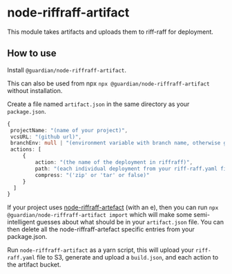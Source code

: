 # node-riffraff-artifact

This module takes artifacts and uploads them to riff-raff for deployment.

## How to use

Install `@guardian/node-riffraff-artifact`.

This can also be used from npx `npx @guardian/node-riffraff-artifact` without installation.

Create a file named `artifact.json` in the same directory as your `package.json`.

```ts
{
 projectName: "(name of your project)",
 vcsURL: "(github url)",
 branchEnv: null | "(environment variable with branch name, otherwise git will be used)",
 actions: [
     {
         action: "(the name of the deployment in riffraff)",
         path: "(each individual deployment from your riff-raff.yaml file)",
         compress: "('zip' or 'tar' or false)"
     }
  ]
}
```

If your project uses [node-riffraff-artefact](https://github.com/guardian/node-riffraff-artefact) (with an e), then you can run
`npx @guardian/node-riffraff-artifact import` which will make some semi-intelligent guesses about what should be in your `artifact.json` file.
You can then delete all the node-riffraff-artefact specific entries from your package.json.

Run `node-riffraff-artifact` as a yarn script, this will upload your `riff-raff.yaml` file to S3, generate and upload a `build.json`, and each action to the artifact bucket.
